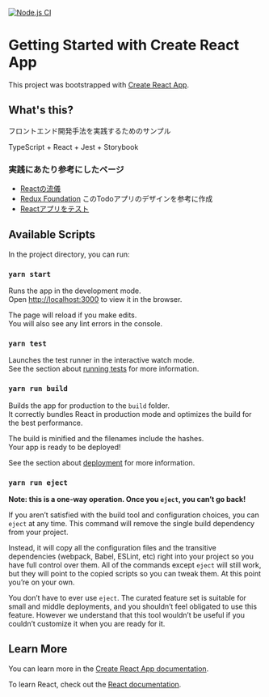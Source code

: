 [![Node.js CI](https://github.com/kazokmr/project-frontend-dev-process/actions/workflows/build.yml/badge.svg?branch=main)](https://github.com/kazokmr/project-frontend-dev-process/actions/workflows/build.yml)

# Getting Started with Create React App

This project was bootstrapped with [Create React App](https://github.com/facebook/create-react-app).

## What's this?

フロントエンド開発手法を実践するためのサンプル

TypeScript + React + Jest + Storybook

### 実践にあたり参考にしたページ

* [Reactの流儀](https://ja.reactjs.org/docs/thinking-in-react.html)
* [Redux Foundation](https://redux.js.org/tutorials/fundamentals/part-1-overview) このTodoアプリのデザインを参考に作成
* [Reactアプリをテスト](https://jestjs.io/ja/docs/tutorial-react)

## Available Scripts

In the project directory, you can run:

### `yarn start`

Runs the app in the development mode.\
Open [http://localhost:3000](http://localhost:3000) to view it in the browser.

The page will reload if you make edits.\
You will also see any lint errors in the console.

### `yarn test`

Launches the test runner in the interactive watch mode.\
See the section about [running tests](https://facebook.github.io/create-react-app/docs/running-tests) for more
information.

### `yarn run build`

Builds the app for production to the `build` folder.\
It correctly bundles React in production mode and optimizes the build for the best performance.

The build is minified and the filenames include the hashes.\
Your app is ready to be deployed!

See the section about [deployment](https://facebook.github.io/create-react-app/docs/deployment) for more information.

### `yarn run eject`

**Note: this is a one-way operation. Once you `eject`, you can’t go back!**

If you aren’t satisfied with the build tool and configuration choices, you can `eject` at any time. This command will
remove the single build dependency from your project.

Instead, it will copy all the configuration files and the transitive dependencies (webpack, Babel, ESLint, etc) right
into your project so you have full control over them. All of the commands except `eject` will still work, but they will
point to the copied scripts so you can tweak them. At this point you’re on your own.

You don’t have to ever use `eject`. The curated feature set is suitable for small and middle deployments, and you
shouldn’t feel obligated to use this feature. However we understand that this tool wouldn’t be useful if you couldn’t
customize it when you are ready for it.

## Learn More

You can learn more in
the [Create React App documentation](https://facebook.github.io/create-react-app/docs/getting-started).

To learn React, check out the [React documentation](https://reactjs.org/).
